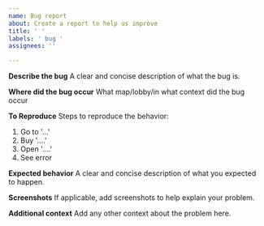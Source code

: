 ```yaml
---
name: Bug report
about: Create a report to help us improve
title: ' ' 
labels: ' bug '
assignees: ''

---
```


**Describe the bug**
A clear and concise description of what the bug is.

**Where did the bug occur**
What map/lobby/in what context did the bug occur 

**To Reproduce**
Steps to reproduce the behavior:
1. Go to '...'
2. Buy '....'
3. Open '....'
4. See error

**Expected behavior**
A clear and concise description of what you expected to happen.

**Screenshots**
If applicable, add screenshots to help explain your problem.

**Additional context**
Add any other context about the problem here.
